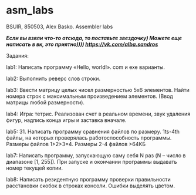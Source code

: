 # asm_labs

BSUIR, 850503, Alex Basko. Assembler labs

***Если вы взяли что-то отсюда, то поставьте звездочку) Можете еще написать в вк, это приятно)))) https://vk.com/alba.sandros***

Задания:


lab1: Написать программу «Hello, world!». com и exe варианты.

lab2: Выполнить реверс слов строки.

lab3: Ввести матрицу целых чисел размерностью 5х6 элементов. Найти номера строк с максимальным произведением элементов. (Ввод матрицы любой размерности).

lab4: Игра: тетрис. Реализован счет в реальном времени, звук удаления фигур, надпись конца игры и заставка вначале.

lab5: 31. Написать программу сравнения файлов по размеру. 1ts-4th файлы, на которых проверялась работоспособность программы. Размеры файлов 1>2>3=4. Размеры 2-4 файлов >64КБ

lab7: Написать программу, запускающую саму себя N раз (N – число в диапазоне [1, 255]). При запуске и окончании программы выдавать номер текущей копии.

lab8: Написать резидентную программу проверки правильности расстановки скобок в строках консоли. Ошибки выделять цветом.

